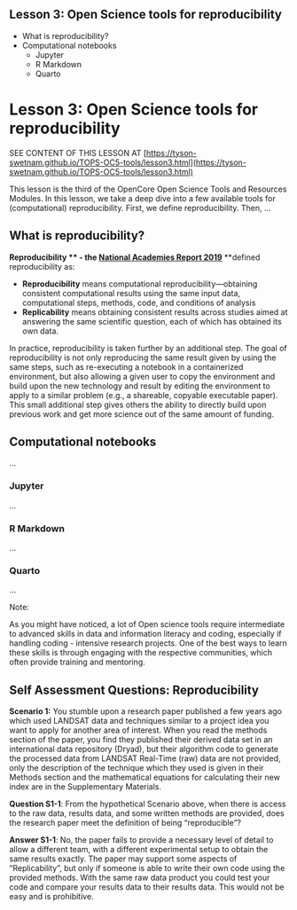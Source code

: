 ## Lesson 3: **Open Science tools for reproducibility**

* What is reproducibility?
* Computational notebooks
    * Jupyter
    * R Markdown
    * Quarto

# Lesson 3: **Open Science tools for reproducibility**

SEE CONTENT OF THIS LESSON AT [https://tyson-swetnam.github.io/TOPS-OC5-tools/lesson3.html](https://tyson-swetnam.github.io/TOPS-OC5-tools/lesson3.html)

This lesson is the third of the OpenCore Open Science Tools and Resources Modules. In this lesson, we take a deep dive into a few available tools for (computational) reproducibility. First, we define reproducibility. Then, …

## What is reproducibility?

**Reproducibility ** - the [National Academies Report 2019](https://www.nationalacademies.org/our-work/reproducibility-and-replicability-in-science)** **defined reproducibility as:

* **Reproducibility** means computational reproducibility—obtaining consistent computational results using the same input data, computational steps, methods, code, and conditions of analysis
* **Replicability** means obtaining consistent results across studies aimed at answering the same scientific question, each of which has obtained its own data.

In practice, reproducibility is taken further by an additional step. The goal of reproducibility is not only reproducing the same result given by using the same steps, such as re-executing a notebook in a containerized environment, but also allowing a given user to copy the environment and build upon the new technology and result by editing the environment to apply to a similar problem (e.g., a shareable, copyable executable paper). This small additional step gives others the ability to directly build upon previous work and get more science out of the same amount of funding.

## Computational notebooks

…

### Jupyter

…

### R Markdown

…

### Quarto

…

Note:

As you might have noticed, a lot of Open science tools require intermediate to advanced skills in data and information literacy and coding, especially if handling coding - intensive research projects. One of the best ways to learn these skills is through engaging with the respective communities, which often provide training and mentoring.

## Self Assessment Questions: Reproducibility 

**Scenario 1:** You stumble upon a research paper published a few years ago which used LANDSAT data and techniques similar to a project idea you want to apply for another area of interest. When you read the methods section of the paper, you find they published their derived data set in an international data repository (Dryad), but their algorithm code to generate the processed data from LANDSAT Real-Time (raw) data are not provided, only the description of the technique which they used is given in their Methods section and the mathematical equations for calculating their new index are in the Supplementary Materials.

**Question S1-1**: From the hypothetical Scenario above, when there is access to the raw data, results data, and some written methods are provided, does the research paper meet the definition of being “reproducible”?

**Answer S1-1**: No, the paper fails to provide a necessary level of detail to allow a different team, with a different experimental setup to obtain the same results exactly. The paper may support some aspects of “Replicability”, but only if someone is able to write their own code using the provided methods. With the same raw data product you could test your code and compare your results data to their results data. This would not be easy and is prohibitive. 
